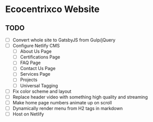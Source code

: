 # Ecocentrixco Website

## TODO
- [ ] Convert whole site to GatsbyJS from Gulp/jQuery
- [ ] Configure Netlify CMS
  - [ ] About Us Page
  - [ ] Certifications Page
  - [ ] FAQ Page
  - [ ] Contact Us Page
  - [ ] Services Page
  - [ ] Projects
  - [ ] Universal Tagging
- [ ] Fix color scheme and layout
- [ ] Replace header video with something high quality and streaming
- [ ] Make home page numbers animate up on scroll
- [ ] Dynamically render menu from H2 tags in markdown
- [ ] Host on Netlify
